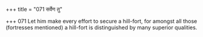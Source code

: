 +++
title = "071 सर्वेण तु"

+++
071	Let him make every effort to secure a hill-fort, for amongst all those (fortresses mentioned) a hill-fort is distinguished by many superior qualities.